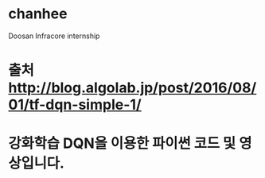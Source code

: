 # chanhee
Doosan Infracore internship

# 출처 http://blog.algolab.jp/post/2016/08/01/tf-dqn-simple-1/

# 강화학습 DQN을 이용한 파이썬 코드 및 영상입니다.
